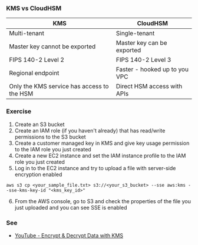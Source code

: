 ### KMS vs CloudHSM
| KMS      | CloudHSM |
| ----------- | ----------- |
| Multi-tenant | Single-tenant |
| Master key cannot be exported | Master key can be exported|
| FIPS 140-2 Level 2 | FIPS 140-2 Level 3|
| Regional endpoint | Faster - hooked up to you VPC|
| Only the KMS service has access to the HSM | Direct HSM access with APIs|

### Exercise
1. Create an S3 bucket
2. Create an IAM role (if you haven't already) that has read/write permissions to the S3 bucket
3. Create a customer managed key in KMS and give key usage permission to the IAM role you just created
4. Create a new EC2 instance and set the IAM instance profile to the IAM role you just created
5. Log in to the EC2 instance and try to upload a file with server-side encryption enabled
```
aws s3 cp <your_sample_file.txt> s3://<your_s3_bucket> --sse aws:kms --sse-kms-key-id "<kms_key_id>"
```
6. From the AWS console, go to S3 and check the properties of the file you just uploaded and you can see SSE is enabled

### See
* [YouTube - Encrypt & Decrypt Data with KMS](https://www.youtube.com/watch?v=0VKJfpCoF2s)
